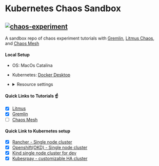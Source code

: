 # Kubernetes Chaos Sandbox

[![chaos-experiment](https://res.cloudinary.com/dssijnlrx/image/upload/v1605648997/PRINCIPLES_OF_CHAOS_ENGINEERING_7_whxiqw.png)](https://github.com/ari-hacks/kubernetes-chaos-sandbox)
----------------------------------------------------------------
A sandbox repo of chaos experiment tutorials with [Gremlin](https://www.gremlin.com/kubernetes/), [Litmus Chaos](https://litmuschaos.io/), and [Chaos Mesh](https://chaos-mesh.org/)

#### Local Setup

- OS: MacOs Catalina 
- Kubernetes: [Docker Desktop](https://www.docker.com/products/docker-desktop)
- 
  <details><summary>Resource settings</summary>
      <p>

        - CPUs:6
        - Memory: 6GB
        - Swap: 3GB
        - Disk Size: 59.6GB
    </p>
  </details>

#### Quick Links to Tutorials ☝️

- [x] [Litmus](/litmus-chaos/)
- [x] [Gremlin](/gremlin)
- [ ] [Chaos Mesh](/chaos-mesh)

#### Quick Link to Kubernetes setup

- [x] [Rancher - Single node cluster](/litmus-chaos/rancher/README.md)
- [x] [Openshift(OKD) - Single node cluster](/litmus-chaos/openshift/README.md)
- [x] [Kind single node cluster for dev](/litmus-chaos/kind/README.md)
- [x] [Kubesrpay - customizable HA cluster](/gremlin/README.md)